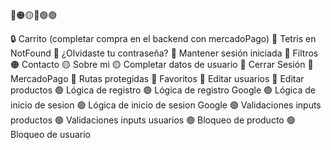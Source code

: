 🔴🟠🟡🔵🟢🟣

🔒 Carrito (completar compra en el backend con mercadoPago)
🔴 Tetris en NotFound
🔴 ¿Olvidaste tu contraseña?
🔴 Mantener sesión iniciada
🔴 Filtros
🟠 Contacto
🟡 Sobre mi
🟡 Completar datos de usuario
🔵 Cerrar Sesión
🔵 MercadoPago
🔵 Rutas protegidas
🔵 Favoritos
🔵 Editar usuarios
🔵 Editar productos
🟢 Lógica de registro
🟢 Lógica de registro Google
🟢 Lógica de inicio de sesion
🟢 Lógica de inicio de sesion Google
🟢 Validaciones inputs productos
🟢 Validaciones inputs usuarios
🟢 Bloqueo de producto
🟢 Bloqueo de usuario